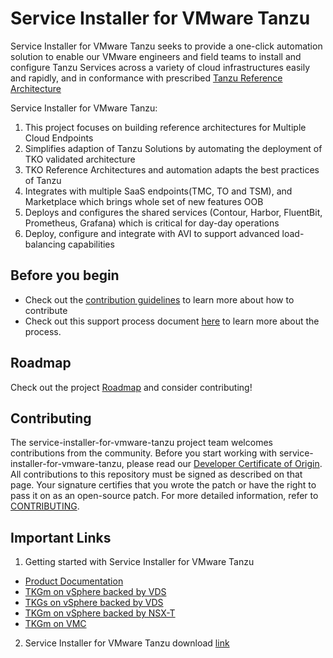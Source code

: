# Service Installer for VMware Tanzu

Service Installer for VMware Tanzu seeks to provide a one-click automation solution to enable our VMware engineers and field teams to install and configure Tanzu Services across a variety of cloud infrastructures easily and rapidly, and in conformance with prescribed [Tanzu Reference Architecture](https://docs.vmware.com/en/VMware-Tanzu/services/tanzu-reference-architecture/GUID-reference-designs-index.html)

​Service Installer for VMware Tanzu:
1. This project focuses on building reference architectures for Multiple Cloud Endpoints
2. Simplifies adaption of Tanzu Solutions by automating the deployment of TKO validated architecture
3. TKO Reference Architectures and automation adapts the best practices of Tanzu
4. Integrates with multiple SaaS endpoints(TMC, TO and TSM), and Marketplace which brings whole set of new features OOB
5. Deploys and configures the shared services (Contour, Harbor, FluentBit, Prometheus, Grafana) which is critical for day-day operations
6. Deploy, configure and integrate with AVI to support advanced load-balancing capabilities
	
## Before you begin

* Check out the [contribution guidelines](CONTRIBUTING.md) to learn more about how to contribute
* Check out this support process document [here](docs/community/support-process.md) to learn more about the process.

## Roadmap

Check out the project [Roadmap](ROADMAP.md) and consider contributing!

## Contributing

The service-installer-for-vmware-tanzu project team welcomes contributions from the community. Before you start working with service-installer-for-vmware-tanzu, please
read our [Developer Certificate of Origin](https://cla.vmware.com/dco). All contributions to this repository must be
signed as described on that page. Your signature certifies that you wrote the patch or have the right to pass it on
as an open-source patch. For more detailed information, refer to [CONTRIBUTING](CONTRIBUTING.md).

## Important Links

1. Getting started with Service Installer for VMware Tanzu 
- [Product Documentation](docs/product/release/index.md)
- [TKGm on vSphere backed by VDS](https://github.com/vmware-tanzu/service-installer-for-vmware-tanzu/blob/1.3-1.5.4/docs/product/release/vSphere%20-%20Backed%20by%20VDS/TKGm/TKOonVsphereVDStkg.md)
- [TKGs on vSphere backed by VDS](https://github.com/vmware-tanzu/service-installer-for-vmware-tanzu/blob/1.3-1.5.4/docs/product/release/vSphere%20-%20Backed%20by%20VDS/TKGs/TKOonVsphereVDStkgs.md)
- [TKGm on vSphere backed by NSX-T](https://github.com/vmware-tanzu/service-installer-for-vmware-tanzu/blob/1.3-1.5.4/docs/product/release/vSphere%20-%20Backed%20by%20NSX-T/tkoVsphereNSXT.md)
- [TKGm on VMC](https://github.com/vmware-tanzu/service-installer-for-vmware-tanzu/blob/1.3-1.5.4/docs/product/release/VMware%20Cloud%20on%20AWS%20-%20VMC/TKOonVMConAWS.md)

2. Service Installer for VMware Tanzu download [link](https://marketplace.cloud.vmware.com/services/details/service-installer-for-vmware-tanzu-1?slug=true)
 

